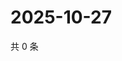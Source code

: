 # 2025-10-27

共 0 条

<!-- BEGIN ZHIHUQUESTIONS -->
<!-- 最后更新时间 Mon Oct 27 2025 21:26:17 GMT+0800 (China Standard Time) -->

<!-- END ZHIHUQUESTIONS -->
